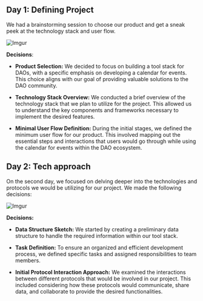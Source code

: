 ## Day 1: Defining Project

We had a brainstorming session to choose our product and get a sneak peek at the technology stack and user flow.

![Imgur](https://i.imgur.com/IqEgxFB.jpg)


**Decisions**: 
- **Product Selection:** We decided to focus on building a tool stack for DAOs, with a specific emphasis on developing a calendar for events. This choice aligns with our goal of providing valuable solutions to the DAO community.

- **Technology Stack Overview:** We conducted a brief overview of the technology stack that we plan to utilize for the project. This allowed us to understand the key components and frameworks necessary to implement the desired features. 

- **Minimal User Flow Definition:** During the initial stages, we defined the minimum user flow for our product. This involved mapping out the essential steps and interactions that users would go through while using the calendar for events within the DAO ecosystem. 


## Day 2: Tech approach

On the second day, we focused on delving deeper into the technologies and protocols we would be utilizing for our project. We made the following decisions:

![Imgur](https://i.imgur.com/bm3sAeU.jpg)

**Decisions:**

- **Data Structure Sketch:** We started by creating a preliminary data structure to handle the required information within our tool stack.

- **Task Definition:** To ensure an organized and efficient development process, we defined specific tasks and assigned responsibilities to team members.

- **Initial Protocol Interaction Approach:** We examined the interactions between different protocols that would be involved in our project. This included considering how these protocols would communicate, share data, and collaborate to provide the desired functionalities.
